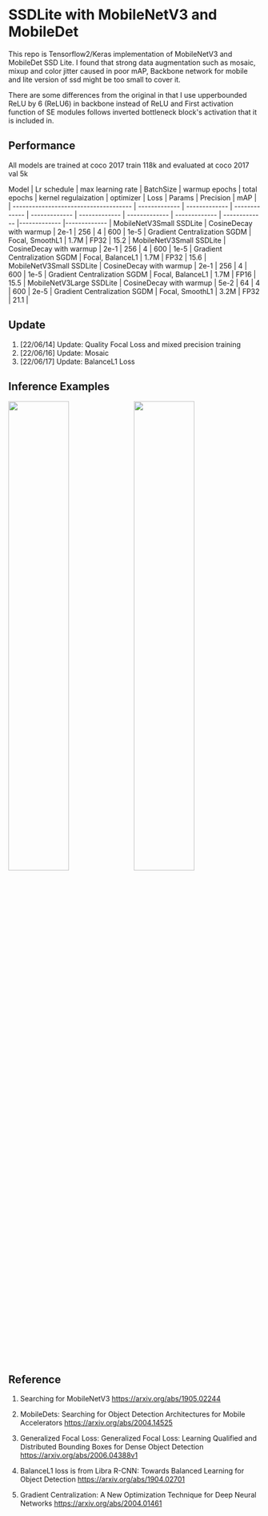 # SSDLite with MobileNetV3 and MobileDet 
This repo is Tensorflow2/Keras implementation of MobileNetV3 and MobileDet SSD Lite. I found that strong data augmentation such as mosaic, mixup and color jitter caused in poor mAP, Backbone network for mobile and lite version of ssd might be too small to cover it.

There are some differences from the original in that I use upperbounded ReLU by 6 (ReLU6) in backbone instead of ReLU and First activation function of SE modules follows inverted bottleneck block's activation that it is included in.

## Performance
All models are trained at coco 2017 train 118k and evaluated at coco 2017 val 5k

Model | Lr schedule  | max learning rate | BatchSize | warmup epochs | total epochs | kernel regulaization | optimizer | Loss | Params | Precision | mAP |
| ------------------------------------- | ------------- | ------------- | ------------- | ------------- | ------------- | ------------- | ------------- | ------------- |------------- |------------- |
MobileNetV3Small SSDLite | CosineDecay with warmup | 2e-1 | 256 | 4 | 600 | 1e-5 | Gradient Centralization SGDM | Focal, SmoothL1 | 1.7M | FP32 | 15.2 |
MobileNetV3Small SSDLite | CosineDecay with warmup | 2e-1 | 256 | 4 | 600 | 1e-5 | Gradient Centralization SGDM | Focal, BalanceL1 | 1.7M | FP32 | 15.6 |
MobileNetV3Small SSDLite | CosineDecay with warmup | 2e-1 | 256 | 4 | 600 | 1e-5 | Gradient Centralization SGDM | Focal, BalanceL1 | 1.7M | FP16 | 15.5 |
MobileNetV3Large SSDLite | CosineDecay with warmup | 5e-2 | 64 | 4 | 600 | 2e-5 | Gradient Centralization SGDM | Focal, SmoothL1 | 3.2M | FP32 | 21.1 |
## Update
1. [22/06/14] Update: Quality Focal Loss and mixed precision training
2. [22/06/16] Update: Mosaic
3. [22/06/17] Update: BalanceL1 Loss

## Inference Examples
<img width="49%" src="https://user-images.githubusercontent.com/89026839/173187633-05a4711c-7d6b-4352-a217-234fabb5691d.jpg"/> <img width="49%" src="https://user-images.githubusercontent.com/89026839/173187669-3a385015-9412-4db7-8f4d-4e2ed1be0480.jpg"/>

## Reference
1. Searching for MobileNetV3 https://arxiv.org/abs/1905.02244

2. MobileDets: Searching for Object Detection Architectures for Mobile Accelerators https://arxiv.org/abs/2004.14525

3. Generalized Focal Loss: Generalized Focal Loss: Learning Qualified and Distributed Bounding Boxes for Dense Object Detection https://arxiv.org/abs/2006.04388v1

4. BalanceL1 loss is from Libra R-CNN: Towards Balanced Learning for Object Detection https://arxiv.org/abs/1904.02701

5. Gradient Centralization: A New Optimization Technique for Deep Neural Networks https://arxiv.org/abs/2004.01461